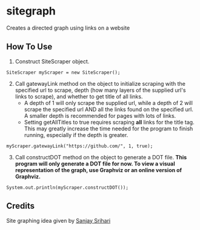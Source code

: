# sitegraph
Creates a directed graph using links on a website

## How To Use
1. Construct SiteScraper object.
```
SiteScraper myScraper = new SiteScraper();
```
2. Call gatewayLink method on the object to initialize scraping with the specified url to scrape, depth (how many layers of the supplied url's links to scrape), and whether to get title of all links. 
    * A depth of 1 will only scrape the supplied url, while a depth of 2 will scrape the specified url AND all the links found on the specified url. A smaller depth is recommended for pages with lots of links.
    * Setting getAllTitles to true requires scraping **all** links for the title tag. This may greatly increase the time needed for the program to finish running, especially if the depth is greater.
```
myScraper.gatewayLink("https://github.com/", 1, true);
```
3. Call constructDOT method on the object to generate a DOT file. **This program will only generate a DOT file for now. To view a visual representation of the graph, use Graphviz or an online version of Graphviz.**
```
System.out.println(myScraper.constructDOT());
```

## Credits
Site graphing idea given by [Sanjay Srihari](https://github.com/sanjaysrihari)
